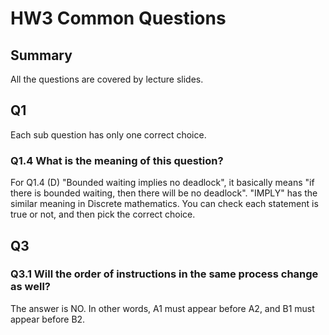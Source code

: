 # HW3 Common Questions
## Summary
All the questions are covered by lecture slides.
## Q1
Each sub question has only one correct choice.
### Q1.4 What is the meaning of this question?
For Q1.4 (D) "Bounded waiting implies no deadlock", it basically means "if there is bounded waiting, then there will be no deadlock". "IMPLY" has the similar meaning in Discrete mathematics. You can check each statement is true or not, and then pick the correct choice. 

## Q3
### Q3.1 Will the order of instructions in the same process change as well?
The answer is NO. In other words, A1 must appear before A2, and B1 must appear before B2.
